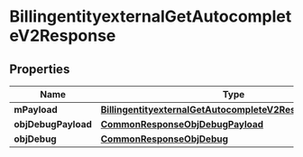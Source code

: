 

# BillingentityexternalGetAutocompleteV2Response

## Properties

Name | Type | Description | Notes
------------ | ------------- | ------------- | -------------
**mPayload** | [**BillingentityexternalGetAutocompleteV2ResponseMPayload**](BillingentityexternalGetAutocompleteV2ResponseMPayload.md) |  | 
**objDebugPayload** | [**CommonResponseObjDebugPayload**](CommonResponseObjDebugPayload.md) |  |  [optional]
**objDebug** | [**CommonResponseObjDebug**](CommonResponseObjDebug.md) |  |  [optional]




